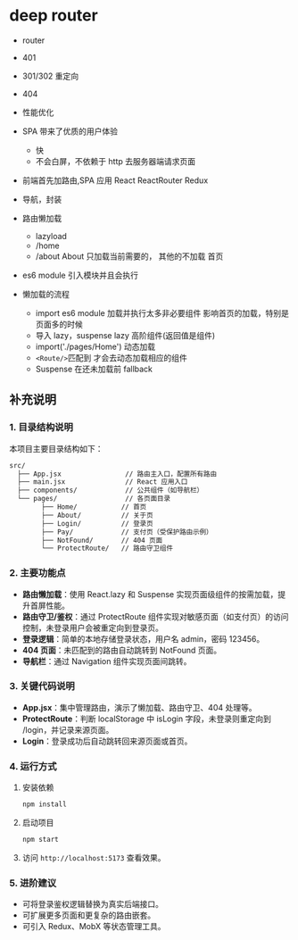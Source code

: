 # deep router

- router
- 401
- 301/302 重定向
- 404
- 性能优化

- SPA 带来了优质的用户体验
  - 快
  - 不会白屏，不依赖于 http 去服务器端请求页面
- 前端首先加路由,SPA 应用
  React
  ReactRouter
  Redux
- 导航，封装
- 路由懒加载
  - lazyload
  - /home
  - /about About
    只加载当前需要的，
    其他的不加载
    首页
- es6 module 引入模块并且会执行
- 懒加载的流程
  - import es6 module 加载并执行太多非必要组件
    影响首页的加载，特别是页面多的时候
  - 导入 lazy，suspense
    lazy 高阶组件(返回值是组件)
  - import('./pages/Home') 动态加载
  - `<Route/>`匹配到 才会去动态加载相应的组件
  - Suspense 在还未加载前 fallback

## 补充说明

### 1. 目录结构说明

本项目主要目录结构如下：

```bash
src/
  ├── App.jsx                // 路由主入口，配置所有路由
  ├── main.jsx               // React 应用入口
  ├── components/            // 公共组件（如导航栏）
  └── pages/                 // 各页面目录
        ├── Home/           // 首页
        ├── About/          // 关于页
        ├── Login/          // 登录页
        ├── Pay/            // 支付页（受保护路由示例）
        ├── NotFound/       // 404 页面
        └── ProtectRoute/   // 路由守卫组件
```

### 2. 主要功能点

- **路由懒加载**：使用 React.lazy 和 Suspense 实现页面级组件的按需加载，提升首屏性能。
- **路由守卫/鉴权**：通过 ProtectRoute 组件实现对敏感页面（如支付页）的访问控制，未登录用户会被重定向到登录页。
- **登录逻辑**：简单的本地存储登录状态，用户名 admin，密码 123456。
- **404 页面**：未匹配到的路由自动跳转到 NotFound 页面。
- **导航栏**：通过 Navigation 组件实现页面间跳转。

### 3. 关键代码说明

- **App.jsx**：集中管理路由，演示了懒加载、路由守卫、404 处理等。
- **ProtectRoute**：判断 localStorage 中 isLogin 字段，未登录则重定向到 /login，并记录来源页面。
- **Login**：登录成功后自动跳转回来源页面或首页。

### 4. 运行方式

1. 安装依赖

   ```bash
   npm install
   ```

2. 启动项目

   ```bash
   npm start
   ```

3. 访问 `http://localhost:5173` 查看效果。

### 5. 进阶建议

- 可将登录鉴权逻辑替换为真实后端接口。
- 可扩展更多页面和更复杂的路由嵌套。
- 可引入 Redux、MobX 等状态管理工具。
